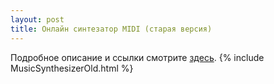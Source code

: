 ```yaml
---
layout: post
title: Онлайн синтезатор MIDI (старая версия)
---
```


Подробное описание и ссылки смотрите [здесь](/projects/midi-synthesizer/).
{% include MusicSynthesizerOld.html %}
